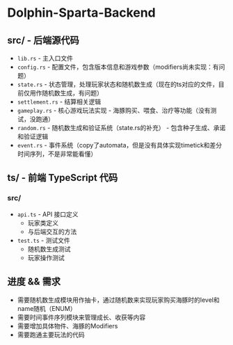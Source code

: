 # Dolphin-Sparta-Backend

## src/ - 后端源代码
- `lib.rs` - 主入口文件
- `config.rs` - 配置文件，包含版本信息和游戏参数（modifiers尚未实现：有问题）
- `state.rs` - 状态管理，处理玩家状态和随机数生成（现在的ts对应的文件，目前仅用作随机数生成，有问题）
- `settlement.rs` - 结算相关逻辑
- `gameplay.rs` - 核心游戏玩法实现 - 海豚购买、喂食、治疗等功能（没有测试，没跑通）
- `random.rs` - 随机数生成和验证系统（state.rs的补充）  - 包含种子生成、承诺和验证逻辑
- `event.rs` - 事件系统（copy了automata，但是没有具体实现timetick和差分时间序列，不是非常能看懂）

## ts/ - 前端 TypeScript 代码
### src/
- `api.ts` - API 接口定义
  - 玩家类定义
  - 与后端交互的方法
- `test.ts` - 测试文件
  - 随机数生成测试
  - 玩家操作测试

## 进度 && 需求
- 需要随机数生成模块用作抽卡，通过随机数来实现玩家购买海豚时的level和name随机（ENUM）
- 需要时间事件序列模块来管理成长、收获等内容
- 需要增加具体物件、海豚的Modifiers
- 需要跑通主要玩法的代码
